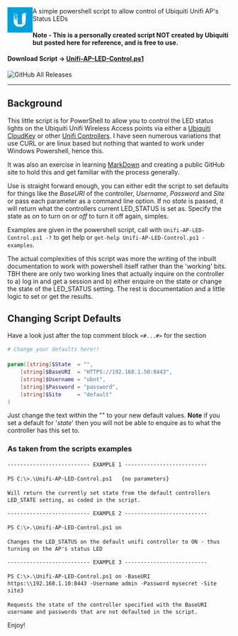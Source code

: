 <img align="left" src="images/UBNTLogo.png" style="margin-bottom: 50px">
A simple powershell script to allow control of Ubiquiti Unifi AP's Status LEDs

#### Note - This is a personally created script NOT created by Ubiquiti but posted here for reference, and is free to use.

#### Download Script -> [Unifi-AP-LED-Control.ps1](Unifi-AP-LED-Control.ps1)

![GitHub All Releases](https://img.shields.io/github/downloads/planetWayne/Powershell-Unifi-AP-LED-Control/total.svg?logo=github)

---------
## Background

This little script is for PowerShell to allow you to control the LED status lights on the Ubiquiti Unifi Wireless Access points via either a [Ubiquiti CloudKey](https://www.ui.com/unifi/unifi-cloud-key/) or other [Unifi Controllers](https://www.ui.com/software/). I have seen numerous variations that use CURL or are linux based but nothing that wanted to work under Windows Powershell, hence this.

It was also an exercise in learning [MarkDown](https://daringfireball.net/projects/markdown/) and creating a public GitHub site to hold this and get familiar with the process generally.

Use is straight forward enough, you can either edit the script to set defaults for things like the _BaseURI_ of the controller, _Username_, _Password_ and _Site_ or pass each parameter as a command line option. If no _state_ is passed, it will return what the controllers current LED_STATUS is set as. Specify the state as _on_ to turn on or _off_ to turn it off again, simples.

Examples are given in the powershell script, call with `Unifi-AP-LED-Control.ps1 -?` to get help or `get-help Unifi-AP-LED-Control.ps1 -examples`.


The actual complexities of this script was more the writing of the inbuilt documentation to work with powershell itself rather than the 'working' bits. TBH there are only two working lines that actually inquire on the controller to a) log in and get a session and b) either enquire on the state or change the state of the LED_STATUS setting. The rest is documentation and a little logic to set or get the results.

## Changing Script Defaults
Have a look just after the top comment block `<#...#>` for the section

```PowerShell
# Change your defaults here!!

param([string]$State  = "",
    [string]$BaseURI  = "HTTPS://192.168.1.50:8443",
    [string]$Username = "ubnt",
    [string]$Password = "password",
    [string]$Site     = "default"
)
```

Just change the text within the "" to your new default values. **Note** if you set a default for  '_state_' then you will not be able to enquire as to what the controller has this set to.

### As taken from the scripts examples

```
-------------------------- EXAMPLE 1 --------------------------

PS C:\>.\Unifi-AP-LED-Control.ps1   {no parameters}

Will return the currently set state from the default controllers LED_STATE setting, as coded in the script.

```


```
-------------------------- EXAMPLE 2 --------------------------

PS C:\>.\Unifi-AP-LED-Control.ps1 on

Changes the LED_STATUS on the default unifi controller to ON - thus turning on the AP's status LED

```

```
-------------------------- EXAMPLE 3 --------------------------

PS C:\>.\Unifi-AP-LED-Control.ps1 on -BaseURI https:\\192.168.1.10:8443 -Username admin -Password mysecret -Site site3

Requests the state of the controller specified with the BaseURI username and passwords that are not defaulted in the script.

```

Enjoy!

[MyUnifiLogo]: images/UBNTLogo.png